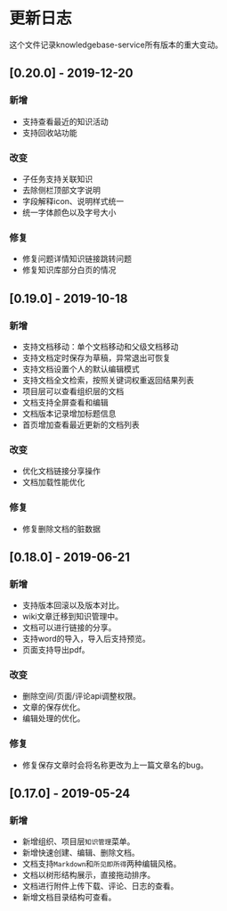 # 更新日志
这个文件记录knowledgebase-service所有版本的重大变动。

## [0.20.0] - 2019-12-20

### 新增

- 支持查看最近的知识活动
- 支持回收站功能

### 改变

- 子任务支持关联知识
- 去除侧栏顶部文字说明
- 字段解释icon、说明样式统一
- 统一字体颜色以及字号大小

### 修复

- 修复问题详情知识链接跳转问题
- 修复知识库部分白页的情况


## [0.19.0] - 2019-10-18

### 新增

- 支持文档移动：单个文档移动和父级文档移动
- 支持文档定时保存为草稿，异常退出可恢复
- 支持文档设置个人的默认编辑模式
- 支持文档全文检索，按照关键词权重返回结果列表
- 项目层可以查看组织层的文档
- 文档支持全屏查看和编辑
- 文档版本记录增加标题信息
- 首页增加查看最近更新的文档列表

### 改变

- 优化文档链接分享操作
- 文档加载性能优化

### 修复

- 修复删除文档的脏数据

## [0.18.0] - 2019-06-21

### 新增

- 支持版本回滚以及版本对比。
- wiki文章迁移到知识管理中。
- 文档可以进行链接的分享。
- 支持word的导入，导入后支持预览。
- 页面支持导出pdf。

### 改变

- 删除空间/页面/评论api调整权限。
- 文章的保存优化。
- 编辑处理的优化。

### 修复

- 修复保存文章时会将名称更改为上一篇文章名的bug。

## [0.17.0] - 2019-05-24

### 新增

- 新增组织、项目层`知识管理`菜单。
- 新增快速创建、编辑、删除文档。
- 文档支持`Markdown`和`所见即所得`两种编辑风格。
- 文档以树形结构展示，直接拖动排序。
- 文档进行附件上传下载、评论、日志的查看。
- 新增文档目录结构可查看。
